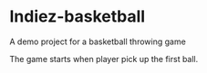 # Indiez-basketball
A demo project for a basketball throwing game

The game starts when player pick up the first ball.